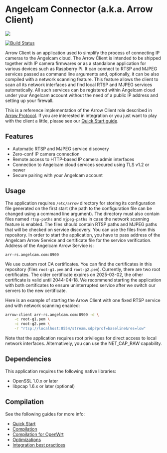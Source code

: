 # Angelcam Connector (a.k.a. Arrow Client)

![](https://github.com/angelcam/arrow-client/workflows/tests/badge.svg)

[![Build Status](https://travis-ci.org/angelcam/arrow-client.svg?branch=master)](https://travis-ci.org/angelcam/arrow-client)


Arrow Client is an application used to simplify the process of connecting IP
cameras to the Angelcam cloud. The Arrow Client is intended to be shipped
together with IP camera firmwares or as a standalone application for various
devices such as Raspberry Pi. It can connect to RTSP and MJPEG services passed
as command line arguments and, optionally, it can be also compiled with a
network scanning feature. This feature allows the client to scan all its
network interfaces and find local RTSP and MJPEG services automatically. All
such services can be registered within Angelcam cloud under your Angelcam
account without the need of a public IP address and setting up your firewall.

This is a reference implementation of the Arrow Client role described in
[Arrow Protocol](https://github.com/angelcam/arrow-client/wiki/Arrow-Protocol "Arrow Protocol").
If you are interested in integration or you just want to play with the client
a little, please see our
[Quick Start guide](https://github.com/angelcam/arrow-client/wiki/Quick-Start "Quick Start guide").

## Features

- Automatic RTSP and MJPEG service discovery
- Zero-conf IP camera connection
- Remote access to HTTP-based IP camera admin interfaces
- Connection to Angelcam cloud services secured using TLS v1.2 or newer
- Secure pairing with your Angelcam account

## Usage

The application requires `/etc/arrow` directory for storing its configuration
file generated on the first start (the path to the configuration file can be
changed using a command line argument). The directory must also contain files
named `rtsp-paths` and `mjpeg-paths` in case the network scanning feature is
enabled. The files should contain RTSP paths and MJPEG paths that will be
checked on service discovery. You can use the files from this repository. In
order to start the application, you have to pass address of the Angelcam Arrow
Service and certificate file for the service verification. Address of the
Angelcam Arrow Service is:

```
arr-rs.angelcam.com:8900
```

We use custom root CA certificates. You can find the certificates in this
repository (files `root-g1.pem` and `root-g2.pem`). Currently, there are two
root certificates. The older certificate expires on 2025-03-02, the other
certificate is valid until 2044-04-18. We recommend starting the application
with both certificates to ensure uninterrupted service after we switch our
servers to the new certificate.

Here is an example of starting the Arrow Client with one fixed RTSP service and
with network scanning enabled:

```bash
arrow-client arr-rs.angelcam.com:8900 -d \
    -c root-g1.pem \
    -c root-g2.pem \
    -r "rtsp://localhost:8554/stream.sdp?prof=baseline&res=low"
```

Note that the application requires root privileges for direct access to local
network interfaces. Alternatively, you can use the NET\_CAP\_RAW capability.

## Dependencies

This application requires the following native libraries:

- OpenSSL 1.0.x or later
- libpcap 1.6.x or later (optional)

## Compilation

See the following guides for more info:

* [Quick Start](https://github.com/angelcam/arrow-client/wiki/Quick-Start)
* [Compilation](https://github.com/angelcam/arrow-client/wiki/Compilation)
* [Compilation for OpenWrt](https://github.com/angelcam/arrow-client/wiki/Compilation-for-OpenWrt-and-LEDE)
* [Optimizations](https://github.com/angelcam/arrow-client/wiki/Optimizations)
* [Integration best practices](https://github.com/angelcam/arrow-client/wiki/Integration-best-practices)
